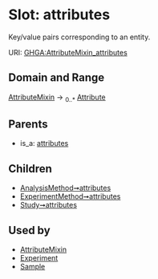 
# Slot: attributes


Key/value pairs corresponding to an entity.

URI: [GHGA:AttributeMixin_attributes](https://w3id.org/GHGA/AttributeMixin_attributes)


## Domain and Range

[AttributeMixin](AttributeMixin.md) &#8594;  <sub>0..\*</sub> [Attribute](Attribute.md)

## Parents

 *  is_a: [attributes](attributes.md)

## Children

 *  [AnalysisMethod➞attributes](AnalysisMethod_attributes.md)
 *  [ExperimentMethod➞attributes](ExperimentMethod_attributes.md)
 *  [Study➞attributes](Study_attributes.md)

## Used by

 * [AttributeMixin](AttributeMixin.md)
 * [Experiment](Experiment.md)
 * [Sample](Sample.md)
